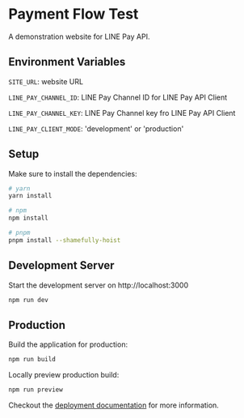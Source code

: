 # Payment Flow Test
A demonstration website for LINE Pay API.


## Environment Variables

`SITE_URL`: website URL

`LINE_PAY_CHANNEL_ID`: LINE Pay Channel ID for LINE Pay API Client

`LINE_PAY_CHANNEL_KEY`: LINE Pay Channel key fro LINE Pay API Client

`LINE_PAY_CLIENT_MODE`: 'development' or 'production'


## Setup

Make sure to install the dependencies:

```bash
# yarn
yarn install

# npm
npm install

# pnpm
pnpm install --shamefully-hoist
```

## Development Server

Start the development server on http://localhost:3000

```bash
npm run dev
```

## Production

Build the application for production:

```bash
npm run build
```

Locally preview production build:

```bash
npm run preview
```

Checkout the [deployment documentation](https://v3.nuxtjs.org/guide/deploy/presets) for more information.
